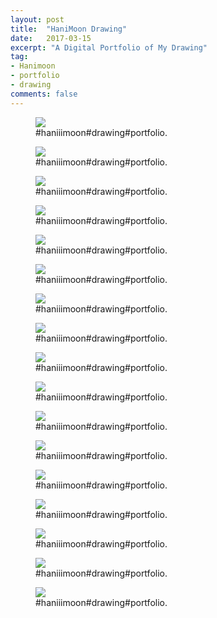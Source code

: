 ```yaml
---
layout: post
title:  "HaniMoon Drawing"
date:   2017-03-15
excerpt: "A Digital Portfolio of My Drawing"
tag:
- Hanimoon
- portfolio
- drawing
comments: false
---
```


<figure>
	<a><img src="https://github.com/haniiimooon/haniiimooon.github.io/raw/master/assets/img/draw/14.JPG"></a>
	<figcaption><a>#haniiimoon#drawing#portfolio</a>.</figcaption>
</figure>

<figure>
	<a><img src="https://github.com/haniiimooon/haniiimooon.github.io/raw/master/assets/img/draw/12.JPG"></a>
	<figcaption><a>#haniiimoon#drawing#portfolio</a>.</figcaption>
</figure>

<figure>
	<a><img src="https://github.com/haniiimooon/haniiimooon.github.io/raw/master/assets/img/draw/5.JPG"></a>
	<figcaption><a>#haniiimoon#drawing#portfolio</a>.</figcaption>
</figure>


<figure>
	<a><img src="https://github.com/haniiimooon/haniiimooon.github.io/raw/master/assets/img/draw/8.JPG"></a>
	<figcaption><a>#haniiimoon#drawing#portfolio</a>.</figcaption>
</figure>


<figure>
	<a><img src="https://github.com/haniiimooon/haniiimooon.github.io/raw/master/assets/img/draw/9.JPG"></a>
	<figcaption><a>#haniiimoon#drawing#portfolio</a>.</figcaption>
</figure>


<figure>
	<a><img src="https://github.com/haniiimooon/haniiimooon.github.io/raw/master/assets/img/draw/13.JPG"></a>
	<figcaption><a>#haniiimoon#drawing#portfolio</a>.</figcaption>
</figure>
<figure>
	<a><img src="https://github.com/haniiimooon/haniiimooon.github.io/raw/master/assets/img/draw/16.JPG"></a>
	<figcaption><a>#haniiimoon#drawing#portfolio</a>.</figcaption>
</figure>
<figure>
	<a><img src="https://github.com/haniiimooon/haniiimooon.github.io/raw/master/assets/img/draw/11.JPG"></a>
	<figcaption><a>#haniiimoon#drawing#portfolio</a>.</figcaption>
</figure>
<figure>
	<a><img src="https://github.com/haniiimooon/haniiimooon.github.io/raw/master/assets/img/draw/10.JPG"></a>
	<figcaption><a>#haniiimoon#drawing#portfolio</a>.</figcaption>
</figure>
<figure>
	<a><img src="https://github.com/haniiimooon/haniiimooon.github.io/raw/master/assets/img/draw/15.JPG"></a>
	<figcaption><a>#haniiimoon#drawing#portfolio</a>.</figcaption>
</figure>


<figure>
	<a><img src="https://github.com/haniiimooon/haniiimooon.github.io/raw/master/assets/img/draw/7.JPG"></a>
	<figcaption><a>#haniiimoon#drawing#portfolio</a>.</figcaption>
</figure>
<figure>
	<a><img src="https://github.com/haniiimooon/haniiimooon.github.io/raw/master/assets/img/draw/6.JPG"></a>
	<figcaption><a>#haniiimoon#drawing#portfolio</a>.</figcaption>
</figure>
<figure>
	<a><img src="https://github.com/haniiimooon/haniiimooon.github.io/raw/master/assets/img/draw/4.JPG"></a>
	<figcaption><a>#haniiimoon#drawing#portfolio</a>.</figcaption>
</figure>
<figure>
	<a><img src="https://github.com/haniiimooon/haniiimooon.github.io/raw/master/assets/img/draw/3.JPG"></a>
	<figcaption><a>#haniiimoon#drawing#portfolio</a>.</figcaption>
</figure>
<figure>
	<a><img src="https://github.com/haniiimooon/haniiimooon.github.io/raw/master/assets/img/draw/2.JPG"></a>
	<figcaption><a>#haniiimoon#drawing#portfolio</a>.</figcaption>
</figure>
<figure>
	<a><img src="https://github.com/haniiimooon/haniiimooon.github.io/raw/master/assets/img/draw/3.JPG"></a>
	<figcaption><a>#haniiimoon#drawing#portfolio</a>.</figcaption>
</figure>


<figure>
	<a><img src="https://github.com/haniiimooon/haniiimooon.github.io/raw/master/assets/img/draw/1.JPG"></a>
	<figcaption><a>#haniiimoon#drawing#portfolio</a>.</figcaption>
</figure>











